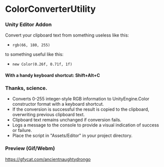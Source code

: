# ColorConverterUtility
### Unity Editor Addon
Convert your clipboard text from something useless like this:
- `rgb(66, 180, 255)`

to something useful like this:
- `new Color(0.26f, 0.71f, 1f)`

#### With a handy keyboard shortcut: Shift+Alt+C
### Thanks, science.

- Converts 0-255 integer-style RGB information to UnityEngine.Color constructor format with a keyboard shortcut.
- If the conversion is successful the result is copied to the clipboard, overwriting previous clipboard text.
- Clipboard text remains unchanged if conversion fails.
- Logs a message to the console to provide a visual indication of success or failure.
- Place the script in "Assets/Editor" in your project directory.

### Preview (Gif/Webm)

https://gfycat.com/ancientnaughtydrongo
